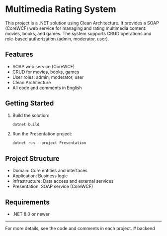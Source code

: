 # Multimedia Rating System

This project is a .NET solution using Clean Architecture. It provides a SOAP (CoreWCF) web service for managing and rating multimedia content: movies, books, and games. The system supports CRUD operations and role-based authorization (admin, moderator, user).

## Features

- SOAP web service (CoreWCF)
- CRUD for movies, books, games
- User roles: admin, moderator, user
- Clean Architecture
- All code and comments in English

## Getting Started

1. Build the solution:
   ```powershell
   dotnet build
   ```
2. Run the Presentation project:
   ```powershell
   dotnet run --project Presentation
   ```

## Project Structure

- Domain: Core entities and interfaces
- Application: Business logic
- Infrastructure: Data access and external services
- Presentation: SOAP service (CoreWCF)

## Requirements

- .NET 8.0 or newer

---

For more details, see the code and comments in each project.
#   b a c k e n d  
 